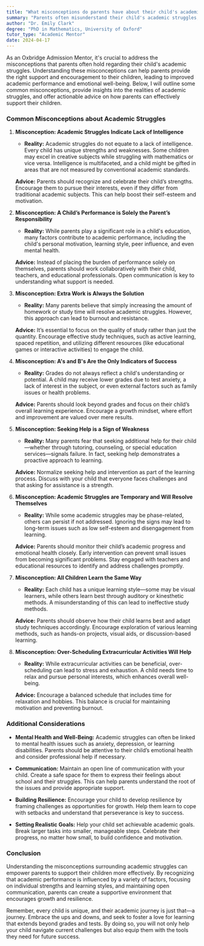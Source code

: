 ```yaml
---
title: "What misconceptions do parents have about their child's academic struggles?"
summary: "Parents often misunderstand their child's academic struggles, thinking they indicate a lack of intelligence, but support can enhance performance and well-being."
author: "Dr. Emily Clark"
degree: "PhD in Mathematics, University of Oxford"
tutor_type: "Academic Mentor"
date: 2024-04-17
---
```


As an Oxbridge Admission Mentor, it's crucial to address the misconceptions that parents often hold regarding their child's academic struggles. Understanding these misconceptions can help parents provide the right support and encouragement to their children, leading to improved academic performance and emotional well-being. Below, I will outline some common misconceptions, provide insights into the realities of academic struggles, and offer actionable advice on how parents can effectively support their children.

### Common Misconceptions about Academic Struggles

1. **Misconception: Academic Struggles Indicate Lack of Intelligence**
   - **Reality:** Academic struggles do not equate to a lack of intelligence. Every child has unique strengths and weaknesses. Some children may excel in creative subjects while struggling with mathematics or vice versa. Intelligence is multifaceted, and a child might be gifted in areas that are not measured by conventional academic standards.

   **Advice:** Parents should recognize and celebrate their child’s strengths. Encourage them to pursue their interests, even if they differ from traditional academic subjects. This can help boost their self-esteem and motivation.

2. **Misconception: A Child’s Performance is Solely the Parent’s Responsibility**
   - **Reality:** While parents play a significant role in a child's education, many factors contribute to academic performance, including the child's personal motivation, learning style, peer influence, and even mental health.

   **Advice:** Instead of placing the burden of performance solely on themselves, parents should work collaboratively with their child, teachers, and educational professionals. Open communication is key to understanding what support is needed.

3. **Misconception: Extra Work is Always the Solution**
   - **Reality:** Many parents believe that simply increasing the amount of homework or study time will resolve academic struggles. However, this approach can lead to burnout and resistance. 

   **Advice:** It’s essential to focus on the quality of study rather than just the quantity. Encourage effective study techniques, such as active learning, spaced repetition, and utilizing different resources (like educational games or interactive activities) to engage the child.

4. **Misconception: A's and B's Are the Only Indicators of Success**
   - **Reality:** Grades do not always reflect a child's understanding or potential. A child may receive lower grades due to test anxiety, a lack of interest in the subject, or even external factors such as family issues or health problems.

   **Advice:** Parents should look beyond grades and focus on their child’s overall learning experience. Encourage a growth mindset, where effort and improvement are valued over mere results.

5. **Misconception: Seeking Help is a Sign of Weakness**
   - **Reality:** Many parents fear that seeking additional help for their child—whether through tutoring, counseling, or special education services—signals failure. In fact, seeking help demonstrates a proactive approach to learning.

   **Advice:** Normalize seeking help and intervention as part of the learning process. Discuss with your child that everyone faces challenges and that asking for assistance is a strength.

6. **Misconception: Academic Struggles are Temporary and Will Resolve Themselves**
   - **Reality:** While some academic struggles may be phase-related, others can persist if not addressed. Ignoring the signs may lead to long-term issues such as low self-esteem and disengagement from learning.

   **Advice:** Parents should monitor their child’s academic progress and emotional health closely. Early intervention can prevent small issues from becoming significant problems. Stay engaged with teachers and educational resources to identify and address challenges promptly.

7. **Misconception: All Children Learn the Same Way**
   - **Reality:** Each child has a unique learning style—some may be visual learners, while others learn best through auditory or kinesthetic methods. A misunderstanding of this can lead to ineffective study methods.

   **Advice:** Parents should observe how their child learns best and adapt study techniques accordingly. Encourage exploration of various learning methods, such as hands-on projects, visual aids, or discussion-based learning.

8. **Misconception: Over-Scheduling Extracurricular Activities Will Help**
   - **Reality:** While extracurricular activities can be beneficial, over-scheduling can lead to stress and exhaustion. A child needs time to relax and pursue personal interests, which enhances overall well-being.

   **Advice:** Encourage a balanced schedule that includes time for relaxation and hobbies. This balance is crucial for maintaining motivation and preventing burnout.

### Additional Considerations

- **Mental Health and Well-Being:** Academic struggles can often be linked to mental health issues such as anxiety, depression, or learning disabilities. Parents should be attentive to their child’s emotional health and consider professional help if necessary.

- **Communication:** Maintain an open line of communication with your child. Create a safe space for them to express their feelings about school and their struggles. This can help parents understand the root of the issues and provide appropriate support.

- **Building Resilience:** Encourage your child to develop resilience by framing challenges as opportunities for growth. Help them learn to cope with setbacks and understand that perseverance is key to success.

- **Setting Realistic Goals:** Help your child set achievable academic goals. Break larger tasks into smaller, manageable steps. Celebrate their progress, no matter how small, to build confidence and motivation.

### Conclusion

Understanding the misconceptions surrounding academic struggles can empower parents to support their children more effectively. By recognizing that academic performance is influenced by a variety of factors, focusing on individual strengths and learning styles, and maintaining open communication, parents can create a supportive environment that encourages growth and resilience. 

Remember, every child is unique, and their academic journey is just that—a journey. Embrace the ups and downs, and seek to foster a love for learning that extends beyond grades and tests. By doing so, you will not only help your child navigate current challenges but also equip them with the tools they need for future success.
    